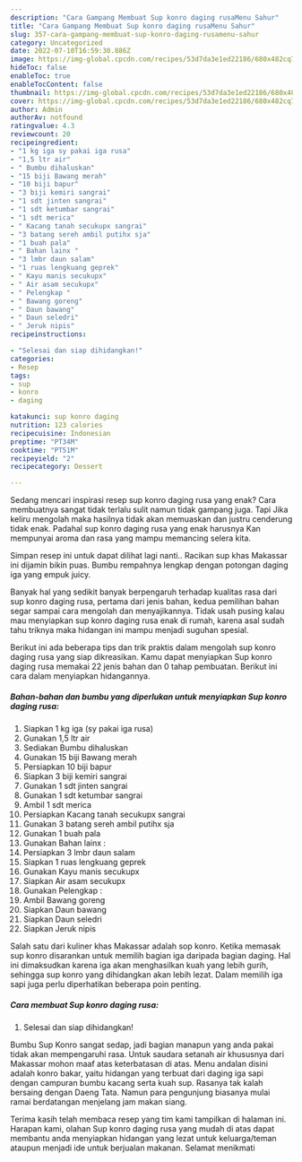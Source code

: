 ```yaml
---
description: "Cara Gampang Membuat Sup konro daging rusaMenu Sahur"
title: "Cara Gampang Membuat Sup konro daging rusaMenu Sahur"
slug: 357-cara-gampang-membuat-sup-konro-daging-rusamenu-sahur
category: Uncategorized
date: 2022-07-10T16:59:30.886Z
image: https://img-global.cpcdn.com/recipes/53d7da3e1ed22186/680x482cq70/sup-konro-daging-rusa-foto-resep-utama.jpg
hideToc: false
enableToc: true
enableTocContent: false
thumbnail: https://img-global.cpcdn.com/recipes/53d7da3e1ed22186/680x482cq70/sup-konro-daging-rusa-foto-resep-utama.jpg
cover: https://img-global.cpcdn.com/recipes/53d7da3e1ed22186/680x482cq70/sup-konro-daging-rusa-foto-resep-utama.jpg
author: Admin
authorAv: notfound
ratingvalue: 4.3
reviewcount: 20
recipeingredient:
- "1 kg iga sy pakai iga rusa"
- "1,5 ltr air"
- " Bumbu dihaluskan"
- "15 biji Bawang merah"
- "10 biji bapur"
- "3 biji kemiri sangrai"
- "1 sdt jinten sangrai"
- "1 sdt ketumbar sangrai"
- "1 sdt merica"
- " Kacang tanah secukupx sangrai"
- "3 batang sereh ambil putihx sja"
- "1 buah pala"
- " Bahan lainx "
- "3 lmbr daun salam"
- "1 ruas lengkuang geprek"
- " Kayu manis secukupx"
- " Air asam secukupx"
- " Pelengkap "
- " Bawang goreng"
- " Daun bawang"
- " Daun seledri"
- " Jeruk nipis"
recipeinstructions:

- "Selesai dan siap dihidangkan!"
categories:
- Resep
tags:
- sup
- konro
- daging

katakunci: sup konro daging 
nutrition: 123 calories
recipecuisine: Indonesian
preptime: "PT34M"
cooktime: "PT51M"
recipeyield: "2"
recipecategory: Dessert

---
```



Sedang mencari inspirasi resep sup konro daging rusa yang enak? Cara membuatnya sangat tidak terlalu sulit namun tidak gampang juga. Tapi Jika keliru mengolah maka hasilnya tidak akan memuaskan dan justru cenderung tidak enak. Padahal sup konro daging rusa yang enak harusnya Kan mempunyai aroma dan rasa yang mampu memancing selera kita.


Simpan resep ini untuk dapat dilihat lagi nanti.. Racikan sup khas Makassar ini dijamin bikin puas. Bumbu rempahnya lengkap dengan potongan daging iga yang empuk juicy.

Banyak hal yang sedikit banyak berpengaruh terhadap kualitas rasa dari sup konro daging rusa, pertama dari jenis bahan, kedua pemilihan bahan segar sampai cara mengolah dan menyajikannya. Tidak usah pusing kalau mau menyiapkan sup konro daging rusa enak di rumah, karena asal sudah tahu triknya maka hidangan ini mampu menjadi suguhan spesial.


Berikut ini ada beberapa tips dan trik praktis dalam mengolah sup konro daging rusa yang siap dikreasikan. Kamu dapat menyiapkan Sup konro daging rusa memakai 22 jenis bahan dan 0 tahap pembuatan. Berikut ini cara dalam menyiapkan hidangannya.

<!--inarticleads1-->

##### Bahan-bahan dan bumbu yang diperlukan untuk menyiapkan Sup konro daging rusa:

1. Siapkan 1 kg iga (sy pakai iga rusa)
1. Gunakan 1,5 ltr air
1. Sediakan  Bumbu dihaluskan
1. Gunakan 15 biji Bawang merah
1. Persiapkan 10 biji bapur
1. Siapkan 3 biji kemiri sangrai
1. Gunakan 1 sdt jinten sangrai
1. Gunakan 1 sdt ketumbar sangrai
1. Ambil 1 sdt merica
1. Persiapkan  Kacang tanah secukupx sangrai
1. Gunakan 3 batang sereh ambil putihx sja
1. Gunakan 1 buah pala
1. Gunakan  Bahan lainx :
1. Persiapkan 3 lmbr daun salam
1. Siapkan 1 ruas lengkuang geprek
1. Gunakan  Kayu manis secukupx
1. Siapkan  Air asam secukupx
1. Gunakan  Pelengkap :
1. Ambil  Bawang goreng
1. Siapkan  Daun bawang
1. Siapkan  Daun seledri
1. Siapkan  Jeruk nipis


Salah satu dari kuliner khas Makassar adalah sop konro. Ketika memasak sup konro disarankan untuk memilih bagian iga daripada bagian daging. Hal ini dimaksudkan karena iga akan menghasilkan kuah yang lebih gurih, sehingga sup konro yang dihidangkan akan lebih lezat. Dalam memilih iga sapi juga perlu diperhatikan beberapa poin penting. 

<!--inarticleads2-->

##### Cara membuat Sup konro daging rusa:


1. Selesai dan siap dihidangkan!

Bumbu Sup Konro sangat sedap, jadi bagian manapun yang anda pakai tidak akan mempengaruhi rasa. Untuk saudara setanah air khususnya dari Makassar mohon maaf atas keterbatasan di atas. Menu andalan disini adalah konro bakar, yaitu hidangan yang terbuat dari daging iga sapi dengan campuran bumbu kacang serta kuah sup. Rasanya tak kalah bersaing dengan Daeng Tata. Namun para pengunjung biasanya mulai ramai berdatangan menjelang jam makan siang. 

Terima kasih telah membaca resep yang tim kami tampilkan di halaman ini. Harapan kami, olahan Sup konro daging rusa yang mudah di atas dapat membantu anda menyiapkan hidangan yang lezat untuk keluarga/teman ataupun menjadi ide untuk berjualan makanan. Selamat menikmati
